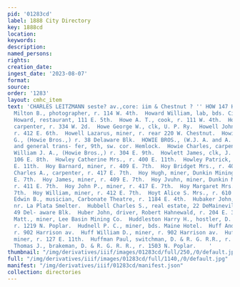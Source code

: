 ```yaml
---
pid: '01283cd'
label: 1888 City Directory
key: 1888cd
location: 
keywords: 
description: 
named_persons: 
rights: 
creation_date: 
ingest_date: '2023-08-07'
format: 
source: 
order: '1283'
layout: cmhc_item
text: 'CHARLES LEITZMANN seste? av.,core: iim & Chestnut ? '' HOW 147 HUF  Howard
  Milton B., photographer, r. 114 W. 4th.  Howard William, lab, bds. City Hotel.  Howatt
  Howard, restaurant, 111 E. 5th.  Howe A. T., cook, r. 111 W. 4th.  Howe Charles,
  carpenter, r. 334 W. 2d.  Howe George W., clk, U. P. Ry.  Howell John J., miner,
  r. 412 E. 6th.  Howell Lazarus, miner, r. rear 220 W. Chestnut.  Howie Alexander
  G., (Howie Bros.,) r. 38 Delaware Blk.  HOWIE BROS., (W.J. A. and A. G.,) express
  and general trans- fer, 9th, sw. cor. Hemlock.  Howie Charles, carpenter, E. Robitaille.  Howie
  William J. A., (Howie Bros.,) r. 304 E. 9th.  Howlett James, clk, J. B. Kuhn, r.
  106 E. 8th.  Howley Catherine Mrs., r. 400 E. 11th.  Howley Patrick, miner, r. 400
  E. 11th.  Hoy Barnard, miner, r. 409 E. 7th.  Hoy Bridget Mrs., r. 409 E. 7th.  Hoy
  Charles A., carpenter, r. 417 E. 7th.  Hoy Hugh, miner, Dunkin Mining Co., r. 419
  E. 7th.  Hoy James, miner, r. 409 E. 7th.  Hoy Jvuhn, miner, Dunkin Mining Co.,
  r. 411 E. 7th.  Hoy John P., miner, r. 417 E. 7th.  Hoy Margaret Mrs., r. 417 E.
  7th.  Hoy William, miner, r. 412 E. 7th.  Hoyt Alice S. Mrs., r. 610 W. Elm.  Hoyt
  Edwin B., musician, Carbonate Theatre, r. 1184 E. 4th.  Hubaker John, lab, r. Chestnut,
  nr. La Plata Smelter.  Hubbell Charles S., real estate, 22 DeMaineville Blk, r.
  49 Del- aware Blk.  Huber John, driver, Robert Hahnewald, r. 204 E. 3d.  Huberty
  Matt., miner, Lee Basin Mining Co.  Huddleston Harry H., hostler, D. & R. G.R.R.,
  r. 1219 N. Poplar.  Hudnell P. C., miner, bds. Maine Hotel.  Huff Andrew D., engineer,
  r. 902 Harrison av.  Huff William D., miner, r. 902 Harrison av.  Huff William T.,
  miner, r. 127 E. 11th.  Huffman Paul, switchman, D. & R. G. R.R., r. 1503 N. Poplar.  Huffman
  Thomas J., brakeman, D. & R. G. R. R., r. 1503 N. Poplar.    '
thumbnail: "/img/derivatives/iiif/images/01283cd/full/250,/0/default.jpg"
full: "/img/derivatives/iiif/images/01283cd/full/1140,/0/default.jpg"
manifest: "/img/derivatives/iiif/01283cd/manifest.json"
collection: directories
---
```

